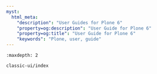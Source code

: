 ```yaml
---
myst:
  html_meta:
    "description": "User Guides for Plone 6"
    "property=og:description": "User Guide for Plone 6"
    "property=og:title": "User Guide for Plone 6"
    "keywords": "Plone, user, guide"
---
```


```{toctree}
:maxdepth: 2

classic-ui/index
```

